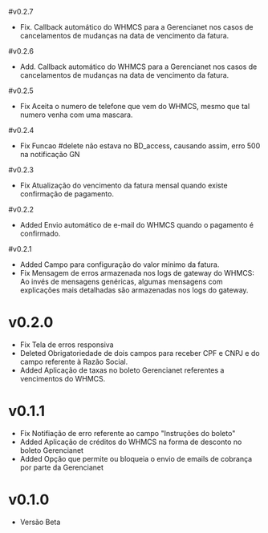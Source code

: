 #v0.2.7

* Fix. Callback automático do WHMCS para a Gerencianet nos casos de cancelamentos de mudanças na data de vencimento da fatura.

#v0.2.6

* Add. Callback automático do WHMCS para a Gerencianet nos casos de cancelamentos de mudanças na data de vencimento da fatura.

#v0.2.5

* Fix Aceita o numero de telefone que vem do WHMCS, mesmo que tal numero venha com uma mascara.

#v0.2.4

* Fix Funcao #delete não estava no BD_access, causando assim, erro 500 na notificação GN

#v0.2.3

* Fix Atualização do vencimento da fatura mensal quando existe confirmação de pagamento. 


#v0.2.2

* Added Envio automático de e-mail do WHMCS quando o pagamento é confirmado. 

#v0.2.1

* Added Campo para configuração do valor mínimo da fatura.
* Fix Mensagem de erros armazenada nos logs de gateway do WHMCS: Ao invés de mensagens genéricas, algumas mensagens com explicações mais detalhadas são armazenadas nos logs do gateway. 

# v0.2.0

* Fix Tela de erros responsiva
* Deleted Obrigatoriedade de dois campos para receber CPF e CNPJ e do campo referente à Razão Social. 
* Added Aplicação de taxas no boleto Gerencianet referentes a vencimentos do WHMCS.


# v0.1.1

* Fix Notifiação de erro referente ao campo "Instruções do boleto"
* Added Aplicação de créditos do WHMCS na forma de desconto no boleto Gerencianet
* Added Opção que permite ou bloqueia o envio de emails de cobrança por parte da Gerencianet 

# v0.1.0

* Versão Beta